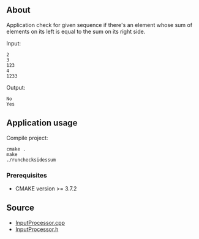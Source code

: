 ## About

Application check for given sequence if there's an element whose sum of elements on its left is equal to the sum on its right side.

Input:

```
2
3
123
4
1233
```

Output:

```
No
Yes
```

## Application usage

Compile project:

```
cmake .
make
./runchecksidessum
```

### Prerequisites

* CMAKE version >= 3.7.2

## Source

* [InputProcessor.cpp](src/InputProcessor.cpp)
* [InputProcessor.h](src/InputProcessor.h)
